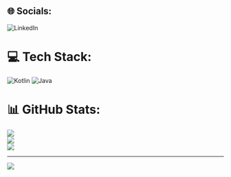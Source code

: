 ﻿## 🌐 Socials:
![LinkedIn](https://img.shields.io/badge/LinkedIn-%230077B5.svg?logo=linkedin&logoColor=white)[](https://linkedin.com/in/amralgnyat)
# 💻 Tech Stack:
![Kotlin](https://img.shields.io/badge/kotlin-%230095D5.svg?style=for-the-badge&logo=kotlin&logoColor=white) ![Java](https://img.shields.io/badge/java-%23ED8B00.svg?style=for-the-badge&logo=java&logoColor=white)
# 📊 GitHub Stats:
![](https://github-readme-stats.vercel.app/api?username=Amrjyniat&theme=default&hide\_border=false&include\_all\_commits=true&count\_private=true)<br/>
![](https://github-readme-streak-stats.herokuapp.com/?user=Amrjyniat&theme=default&hide\_border=false)<br/>
![](https://github-readme-stats.vercel.app/api/top-langs/?username=Amrjyniat&theme=default&hide\_border=false&include\_all\_commits=true&count\_private=true&layout=compact)

-----
![](https://visitcount.itsvg.in/api?id=Amrjyniat&icon=0&color=0)[](https://visitcount.itsvg.in)
